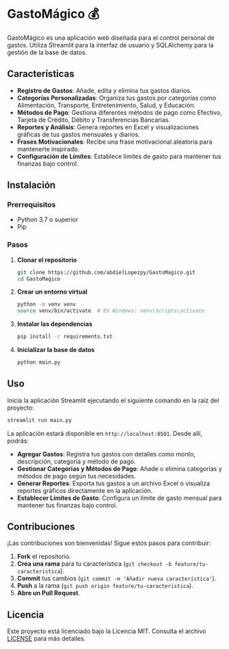 
# GastoMágico 💰

GastoMágico es una aplicación web diseñada para el control personal de gastos. Utiliza Streamlit para la interfaz de usuario y SQLAlchemy para la gestión de la base de datos.

## Características

- **Registro de Gastos**: Añade, edita y elimina tus gastos diarios.
- **Categorías Personalizadas**: Organiza tus gastos por categorías como Alimentación, Transporte, Entretenimiento, Salud, y Educación.
- **Métodos de Pago**: Gestiona diferentes métodos de pago como Efectivo, Tarjeta de Crédito, Débito y Transferencias Bancarias.
- **Reportes y Análisis**: Genera reportes en Excel y visualizaciones gráficas de tus gastos mensuales y diarios.
- **Frases Motivacionales**: Recibe una frase motivacional aleatoria para mantenerte inspirado.
- **Configuración de Límites**: Establece límites de gasto para mantener tus finanzas bajo control.

## Instalación

### Prerrequisitos

- Python 3.7 o superior
- Pip

### Pasos

1. **Clonar el repositorio**
    ```bash
    git clone https://github.com/abdielLopezpy/GastoMagico.git
    cd GastoMagico
    ```

2. **Crear un entorno virtual**
    ```bash
    python -m venv venv
    source venv/bin/activate  # En Windows: venv\Scripts\activate
    ```

3. **Instalar las dependencias**
    ```bash
    pip install -r requirements.txt
    ```

4. **Inicializar la base de datos**
    ```bash
    python main.py
    ```

## Uso

Inicia la aplicación Streamlit ejecutando el siguiente comando en la raíz del proyecto:

```bash
streamlit run main.py
```

La aplicación estará disponible en `http://localhost:8501`. Desde allí, podrás:

- **Agregar Gastos**: Registra tus gastos con detalles como monto, descripción, categoría y método de pago.
- **Gestionar Categorías y Métodos de Pago**: Añade o elimina categorías y métodos de pago según tus necesidades.
- **Generar Reportes**: Exporta tus gastos a un archivo Excel o visualiza reportes gráficos directamente en la aplicación.
- **Establecer Límites de Gasto**: Configura un límite de gasto mensual para mantener tus finanzas bajo control.

## Contribuciones

¡Las contribuciones son bienvenidas! Sigue estos pasos para contribuir:

1. **Fork** el repositorio.
2. **Crea una rama** para tu característica (`git checkout -b feature/tu-caracteristica`).
3. **Commit** tus cambios (`git commit -m 'Añadir nueva característica'`).
4. **Push** a la rama (`git push origin feature/tu-caracteristica`).
5. **Abre un Pull Request**.

## Licencia

Este proyecto está licenciado bajo la Licencia MIT. Consulta el archivo [LICENSE](LICENSE) para más detalles.
